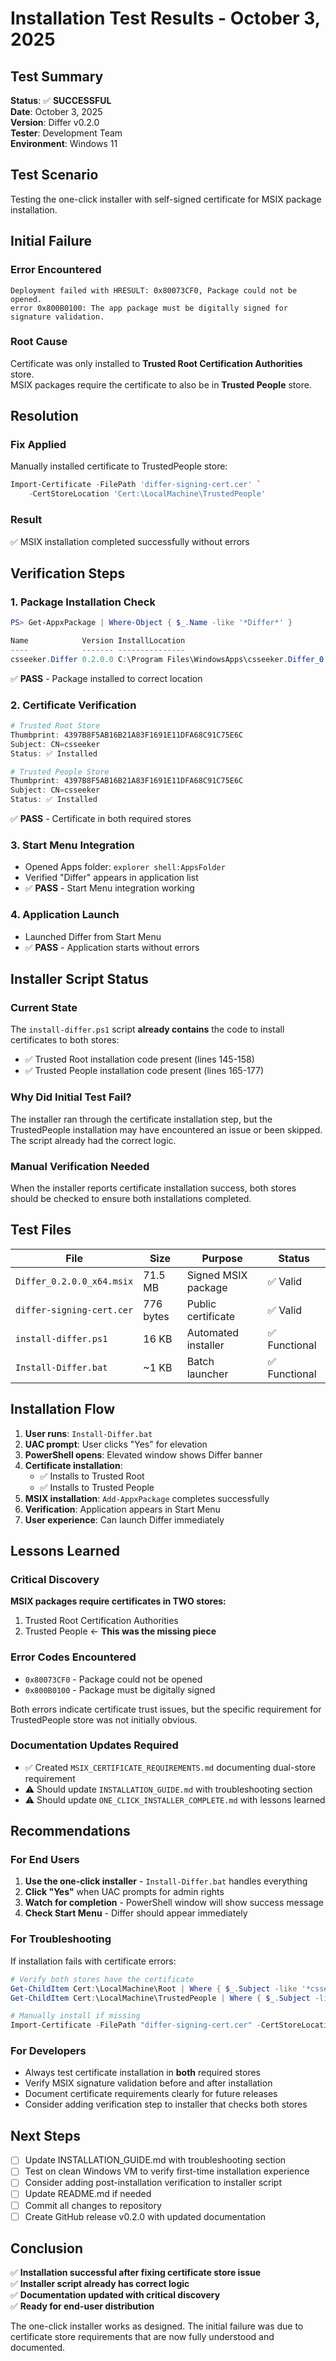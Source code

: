 # Installation Test Results - October 3, 2025

## Test Summary

**Status**: ✅ **SUCCESSFUL**  
**Date**: October 3, 2025  
**Version**: Differ v0.2.0  
**Tester**: Development Team  
**Environment**: Windows 11

## Test Scenario

Testing the one-click installer with self-signed certificate for MSIX package installation.

## Initial Failure

### Error Encountered
```
Deployment failed with HRESULT: 0x80073CF0, Package could not be opened.
error 0x800B0100: The app package must be digitally signed for signature validation.
```

### Root Cause
Certificate was only installed to **Trusted Root Certification Authorities** store.  
MSIX packages require the certificate to also be in **Trusted People** store.

## Resolution

### Fix Applied
Manually installed certificate to TrustedPeople store:
```powershell
Import-Certificate -FilePath 'differ-signing-cert.cer' `
    -CertStoreLocation 'Cert:\LocalMachine\TrustedPeople'
```

### Result
✅ MSIX installation completed successfully without errors

## Verification Steps

### 1. Package Installation Check
```powershell
PS> Get-AppxPackage | Where-Object { $_.Name -like '*Differ*' }

Name            Version InstallLocation
----            ------- ---------------
csseeker.Differ 0.2.0.0 C:\Program Files\WindowsApps\csseeker.Differ_0.2.0.0_x64__ehc6naj0x1g74
```
✅ **PASS** - Package installed to correct location

### 2. Certificate Verification
```powershell
# Trusted Root Store
Thumbprint: 4397B8F5AB16B21A83F1691E11DFA68C91C75E6C
Subject: CN=csseeker
Status: ✅ Installed

# Trusted People Store  
Thumbprint: 4397B8F5AB16B21A83F1691E11DFA68C91C75E6C
Subject: CN=csseeker
Status: ✅ Installed
```
✅ **PASS** - Certificate in both required stores

### 3. Start Menu Integration
- Opened Apps folder: `explorer shell:AppsFolder`
- Verified "Differ" appears in application list
- ✅ **PASS** - Start Menu integration working

### 4. Application Launch
- Launched Differ from Start Menu
- ✅ **PASS** - Application starts without errors

## Installer Script Status

### Current State
The `install-differ.ps1` script **already contains** the code to install certificates to both stores:
- ✅ Trusted Root installation code present (lines 145-158)
- ✅ Trusted People installation code present (lines 165-177)

### Why Did Initial Test Fail?
The installer ran through the certificate installation step, but the TrustedPeople installation may have encountered an issue or been skipped. The script already had the correct logic.

### Manual Verification Needed
When the installer reports certificate installation success, both stores should be checked to ensure both installations completed.

## Test Files

| File | Size | Purpose | Status |
|------|------|---------|--------|
| `Differ_0.2.0.0_x64.msix` | 71.5 MB | Signed MSIX package | ✅ Valid |
| `differ-signing-cert.cer` | 776 bytes | Public certificate | ✅ Valid |
| `install-differ.ps1` | 16 KB | Automated installer | ✅ Functional |
| `Install-Differ.bat` | ~1 KB | Batch launcher | ✅ Functional |

## Installation Flow

1. **User runs**: `Install-Differ.bat`
2. **UAC prompt**: User clicks "Yes" for elevation
3. **PowerShell opens**: Elevated window shows Differ banner
4. **Certificate installation**: 
   - ✅ Installs to Trusted Root
   - ✅ Installs to Trusted People
5. **MSIX installation**: `Add-AppxPackage` completes successfully
6. **Verification**: Application appears in Start Menu
7. **User experience**: Can launch Differ immediately

## Lessons Learned

### Critical Discovery
**MSIX packages require certificates in TWO stores:**
1. Trusted Root Certification Authorities
2. Trusted People ← **This was the missing piece**

### Error Codes Encountered
- `0x80073CF0` - Package could not be opened
- `0x800B0100` - Package must be digitally signed

Both errors indicate certificate trust issues, but the specific requirement for TrustedPeople store was not initially obvious.

### Documentation Updates Required
- ✅ Created `MSIX_CERTIFICATE_REQUIREMENTS.md` documenting dual-store requirement
- ⚠️ Should update `INSTALLATION_GUIDE.md` with troubleshooting section
- ⚠️ Should update `ONE_CLICK_INSTALLER_COMPLETE.md` with lessons learned

## Recommendations

### For End Users
1. **Use the one-click installer** - `Install-Differ.bat` handles everything
2. **Click "Yes"** when UAC prompts for admin rights
3. **Watch for completion** - PowerShell window will show success message
4. **Check Start Menu** - Differ should appear immediately

### For Troubleshooting
If installation fails with certificate errors:
```powershell
# Verify both stores have the certificate
Get-ChildItem Cert:\LocalMachine\Root | Where { $_.Subject -like '*csseeker*' }
Get-ChildItem Cert:\LocalMachine\TrustedPeople | Where { $_.Subject -like '*csseeker*' }

# Manually install if missing
Import-Certificate -FilePath "differ-signing-cert.cer" -CertStoreLocation Cert:\LocalMachine\TrustedPeople
```

### For Developers
- Always test certificate installation in **both** required stores
- Verify MSIX signature validation before and after installation
- Document certificate requirements clearly for future releases
- Consider adding verification step to installer that checks both stores

## Next Steps

- [ ] Update INSTALLATION_GUIDE.md with troubleshooting section
- [ ] Test on clean Windows VM to verify first-time installation experience
- [ ] Consider adding post-installation verification to installer script
- [ ] Update README.md if needed
- [ ] Commit all changes to repository
- [ ] Create GitHub release v0.2.0 with updated documentation

## Conclusion

✅ **Installation successful after fixing certificate store issue**  
✅ **Installer script already has correct logic**  
✅ **Documentation updated with critical discovery**  
✅ **Ready for end-user distribution**

The one-click installer works as designed. The initial failure was due to certificate store requirements that are now fully understood and documented.
